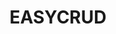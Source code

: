 ---
layout: home

title: EASYCRUD
titleTemplate: CRUD & JSON Table Schema

hero:
  name: EASYCRUD
  text: Faster the Development of CRUD Web Applications.
  tagline: A series of handy packages work around JSON Table Schema.
  image:
    src: /logo.png
    alt: EasyCRUD
  actions:
    - theme: brand
      text: Get Started
      link: /guide/what-easycrud-is-and-is-not
    - theme: alt
      text: View on GitHub
      link: https://github.com/easycrud
---